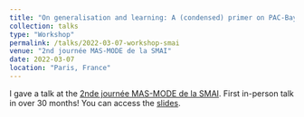 ```yaml
---
title: "On generalisation and learning: A (condensed) primer on PAC-Bayesian Learning *followed by* News from the PAC-Bayes frontline"
collection: talks
type: "Workshop"
permalink: /talks/2022-03-07-workshop-smai
venue: "2nd journée MAS-MODE de la SMAI"
date: 2022-03-07
location: "Paris, France"
---
```


I gave a talk at the [2nde journée MAS-MODE de la SMAI](https://homepages.laas.fr/vmagron/masmode22.html). First in-person talk in over 30 months! You can access the [slides](https://bguedj.github.io/files/bguedj-talk-2022-smai.pdf).
